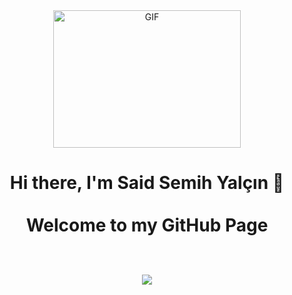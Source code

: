 <!--
**saidsemihy/saidsemihy** is a ✨ _special_ ✨ repository because its `README.md` (this file) appears on your GitHub profile.

Here are some ideas to get you started:

- 🔭 I’m currently working on ...student
- 🌱 I’m currently learning ...
- 👯 I’m looking to collaborate on ...
- 🤔 I’m looking for help with ...
- 💬 Ask me about ...
- 📫 How to reach me: ...
- 😄 Pronouns: ...
- ⚡ Fun fact: ...
-->


<div id="header" align="center">
<!-- <img src="https://media.giphy.com/media/jdPMeyv9rn0hZHh8n9/giphy.gif"/ width="50"> -->
  <img align="center" alt="GIF" src="https://github.com/abhisheknaiidu/abhisheknaiidu/blob/master/code.gif?raw=true" width="300" height="220" />
</div>


<h1 align="center">
Hi there, I'm Said Semih Yalçın 👋<br><br>
Welcome to my GitHub Page<br><br>

<p align="center">
  <img src="https://readme-typing-svg.herokuapp.com?font=Kanit&size=25&center=true&width=440&lines=Software+Engineering+Student">
  <p align="center">  
